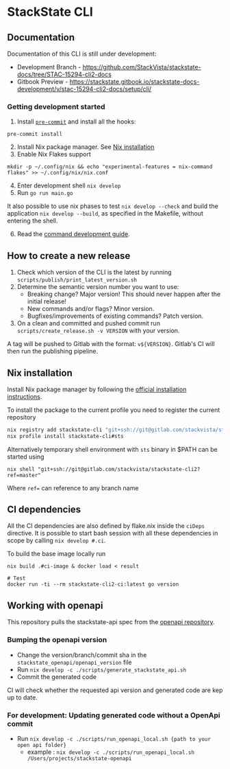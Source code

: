# StackState CLI

## Documentation

Documentation of this CLI is still under development:

 * Development Branch - https://github.com/StackVista/stackstate-docs/tree/STAC-15294-cli2-docs
 * Gitbook Preview - https://stackstate.gitbook.io/stackstate-docs-development/v/stac-15294-cli2-docs/setup/cli/

### Getting development started

1. Install [`pre-commit`](https://pre-commit.com/) and install all the hooks:
```
pre-commit install
```
2. Install Nix package manager. See [Nix installation](#nix-installation)
3. Enable Nix Flakes support
```
mkdir -p ~/.config/nix && echo "experimental-features = nix-command flakes" >> ~/.config/nix/nix.conf
```
4. Enter development shell `nix develop`
5. Run `go run main.go`

It also possible to use nix phases to test `nix develop --check` and build the application `nix develop --build`, as specified in the Makefile, without entering the shell.

6. Read the [command development guide](CMD_DEVELOPMENT.md).

## How to create a new release

 1. Check which version of the CLI is the latest by running `scripts/publish/print_latest_version.sh`
 2. Determine the semantic version number you want to use:
    - Breaking change? Major version! This should never happen after the initial release!
    - New commands and/or flags? Minor version.
    - Bugfixes/improvements of existing commands? Patch version.
 3. On a clean and committed and pushed commit run `scripts/create_release.sh -v VERSION` with your version.

 A tag will be pushed to Gitlab with the format: `v${VERSION}`. Gitlab's CI will then run the publishing pipeline.

## Nix installation

Install Nix package manager by following the [official installation instructions](https://nixos.org/download.html).

To install the package to the current profile you need to register the current repository

```sh
nix registry add stackstate-cli "git+ssh://git@gitlab.com/stackvista/stackstate-cli2"
nix profile install stackstate-cli#sts
```

Alternatively temporary shell environment with `sts` binary in $PATH can be started using

```
nix shell "git+ssh://git@gitlab.com/stackvista/stackstate-cli2?ref=master"
```

Where `ref=` can reference to any branch name

## CI dependencies

All the CI dependencies are also defined by flake.nix inside the `ciDeps` directive. It is possible to start bash session with all these dependencies in scope by calling `nix develop #.ci`.

To build the base image locally run

```
nix build .#ci-image & docker load < result

# Test
docker run -ti --rm stackstate-cli2-ci:latest go version
```

## Working with openapi

This repository pulls the stackstate-api spec from the [openapi repository](https://gitlab.com/stackvista/platform/stackstate-openapi).

### Bumping the openapi version
- Change the version/branch/commit sha in the `stackstate_openapi/openapi_version` file
- Run `nix develop -c ./scripts/generate_stackstate_api.sh`
- Commit the generated code

CI will check whether the requested api version and generated code are kep up to date.

### For development: Updating generated code without a OpenApi commit
- Run `nix develop -c ./scripts/run_openapi_local.sh {path to your open api folder}`
   - example : `nix develop -c ./scripts/run_openapi_local.sh /Users/projects/stackstate-openapi`
